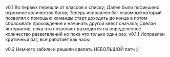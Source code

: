 v0.1 Во первых перешли от классов к списку; Далее были пофикшено огромное количество багов; Теперь исправлен баг огромный который позволял с помощью команды старт доходить до конца а потом сбрасывать прохождение и начинать другой квест сначала; Сделан интерактив, пока что позволяет разходится на определенное количество разветвлений но пока что только один раз; v0.1.1 Исправлен критичный баг, все работает как часы

v0.2 Немного забили и решили сделать НЕБОЛЬШОЙ патч :)